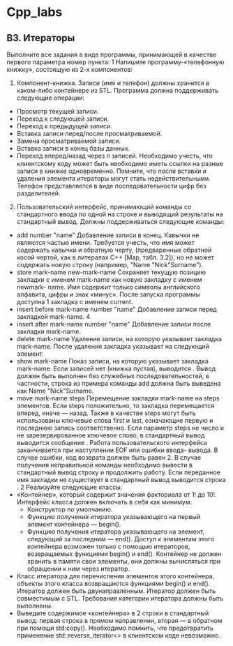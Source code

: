 # Cpp_labs
## B3. Итераторы
Выполните все задания в виде программы, принимающей в качестве первого параметра номер пункта:
1
Напишите программу-«телефонную книжку», состоящую из 2-х компонентов:
1. Компонент-книжка.
Записи (имя и телефон) должны хранится в каком-либо контейнере из STL.
Программа должна поддерживать следующие операции:
* Просмотр текущей записи.
* Переход к следующей записи.
* Переход к предыдущей записи.
* Вставка записи перед/после просматриваемой.
* Замена просматриваемой записи.
* Вставка записи в конец базы данных.
* Переход вперед/назад через 𝑛 записей.
Необходимо учесть, что клиентскому коду может быть необходимо иметь ссылки на разные записи
в книжке одновременно.
Помните, что после вставки и удаления элемента итераторы могут стать недействительными.
Телефон представляется в виде последовательности цифр без разделителей.
2. Пользовательский интерфейс, принимающий команды со стандартного ввода по одной на строке и
выводящий результаты на стандартный вывод. Должны поддерживаться следующие команды:
* add number "name"
Добавление записи в конец. Кавычки не являются частью имени. Требуется учесть, что имя
может содержать кавычки и обратную черту, (предваренные обратной косой чертой, как в
литералах C++ [Мар, табл. 3.2]), но не может содержать новую строку (например, "Name
\"Nick\"Surname").
* store mark-name new-mark-name
Сохраняет текущую позицию закладки с именем mark-name как новую закладку с именем newmark-
name. Имя содержит только символы английского алфавита, цифры и знак «минус». После запуска программы доступна 1 закладка с именем current.
* insert before mark-name number "name"
Добавление записи перед закладкой mark-name.
4
* insert after mark-name number "name"
Добавление записи после закладки mark-name.
* delete mark-name
Удаление записи, на которую указывает закладка mark-name. После удаления закладка указывает на следующий элемент.
* show mark-name
Показ записи, на которую указывает закладка mark-name. Если записей нет (книжка пустая),
выводится <EMPTY>. Вывод должен быть выполнен без служебных последовательностей, в
частности, строка из примера команды add должна быть выведена как Name "Nick"Surname.
* move mark-name steps
Перемещение закладки mark-name на steps элементов. Если steps положительно, то закладка перемещается вперед, иначе — назад. Также в качестве steps могут быть использованы ключевые
слова first и last, означающие первую и последнюю запись соответственно. Если параметр steps
не число и не зарезервированное ключевое слово, в стандартный вывод выводится сообщение
<INVALID STEP>.
Работа пользовательского интерфейса заканчивается при наступлении EOF или ошибки ввода-
вывода. В случае ошибки, код возврата должен быть равен 2.
В случае получения неправильной команды необходимо вывести в стандартный вывод строку
<INVALID COMMAND> и продолжить работу.
Если переданное имя закладки не существует в стандартный вывод выводится строка <INVALID
BOOKMARK>.
2
Реализуйте следующие классы:
* «Контейнер», который содержит значения факториала от 1! до 10!. Интерфейс класса должен включать в себя как минимум:
  - Конструктор по умолчанию.
  - Функцию получения итератора указывающего на первый элемент контейнера — begin().
  - Функцию получения итератора указывающего на элемент, следующий за последним — end().
Доступ к элементам этого контейнера возможен только с помощью итераторов, возвращаемых функциями begin() и end().
Контейнер не должен хранить в памяти свои элементы, они должны вычисляться при обращении к
ним через итератор.
* Класс итератора для перечисления элементов этого контейнера, объекты этого класса возвращаются функциями begin() и end(). Итератор должен быть двунаправленным. Итератор должен быть
совместимым с STL.
Требования категории итератора должны быть выполнены.
* Выведите содержимое «контейнера» в 2 строки в стандартный вывод: первая строка в прямом направлении, вторая — в обратном при помощи std:copy(). Необходимо помнить, что предотвратить
применение std::reverse_iterator<> в клиентском коде невозможно.
